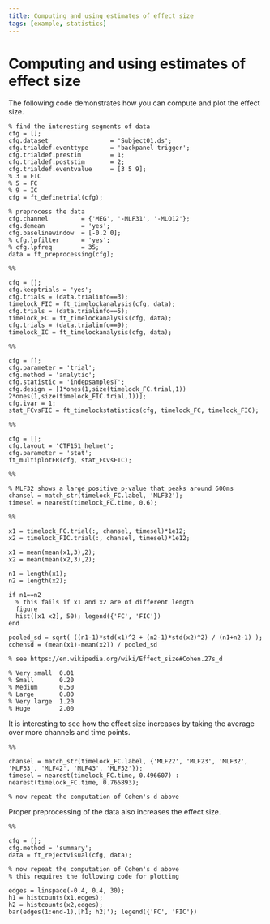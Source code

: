 ```yaml
---
title: Computing and using estimates of effect size
tags: [example, statistics]
---
```


# Computing and using estimates of effect size

The following code demonstrates how you can compute and plot the effect size. 

	
	% find the interesting segments of data
	cfg = [];
	cfg.dataset                 = 'Subject01.ds';
	cfg.trialdef.eventtype      = 'backpanel trigger';
	cfg.trialdef.prestim        = 1;
	cfg.trialdef.poststim       = 2;
	cfg.trialdef.eventvalue     = [3 5 9];
	% 3 = FIC
	% 5 = FC
	% 9 = IC
	cfg = ft_definetrial(cfg);
	
	% preprocess the data
	cfg.channel         = {'MEG', '-MLP31', '-MLO12'};
	cfg.demean          = 'yes';
	cfg.baselinewindow  = [-0.2 0];
	% cfg.lpfilter      = 'yes';
	% cfg.lpfreq        = 35;
	data = ft_preprocessing(cfg);
	
	%%
	
	cfg = [];
	cfg.keeptrials = 'yes';
	cfg.trials = (data.trialinfo==3);
	timelock_FIC = ft_timelockanalysis(cfg, data);
	cfg.trials = (data.trialinfo==5);
	timelock_FC = ft_timelockanalysis(cfg, data);
	cfg.trials = (data.trialinfo==9);
	timelock_IC = ft_timelockanalysis(cfg, data);
	
	%%
	
	cfg = [];
	cfg.parameter = 'trial';
	cfg.method = 'analytic';
	cfg.statistic = 'indepsamplesT';
	cfg.design = [1*ones(1,size(timelock_FC.trial,1)) 2*ones(1,size(timelock_FIC.trial,1))];
	cfg.ivar = 1;
	stat_FCvsFIC = ft_timelockstatistics(cfg, timelock_FC, timelock_FIC);
	
	%%
	
	cfg = [];
	cfg.layout = 'CTF151_helmet';
	cfg.parameter = 'stat';
	ft_multiplotER(cfg, stat_FCvsFIC);
	
	%%
	
	% MLF32 shows a large positive p-value that peaks around 600ms
	chansel = match_str(timelock_FC.label, 'MLF32');
	timesel = nearest(timelock_FC.time, 0.6);
	
	%%
	
	x1 = timelock_FC.trial(:, chansel, timesel)*1e12;
	x2 = timelock_FIC.trial(:, chansel, timesel)*1e12;
	
	x1 = mean(mean(x1,3),2);
	x2 = mean(mean(x2,3),2);
	
	n1 = length(x1);
	n2 = length(x2);
	
	if n1==n2
	  % this fails if x1 and x2 are of different length
	  figure
	  hist([x1 x2], 50); legend({'FC', 'FIC'})
	end
	
	pooled_sd = sqrt( ((n1-1)*std(x1)^2 + (n2-1)*std(x2)^2) / (n1+n2-1) );
	cohensd = (mean(x1)-mean(x2)) / pooled_sd
	
	% see https://en.wikipedia.org/wiki/Effect_size#Cohen.27s_d
	
	% Very small  0.01
	% Small       0.20
	% Medium      0.50
	% Large       0.80
	% Very large  1.20
	% Huge        2.00
	

It is interesting to see how the effect size increases by taking the average over more channels and time points.

	
	
	%%
	
	chansel = match_str(timelock_FC.label, {'MLF22', 'MLF23', 'MLF32', 'MLF33', 'MLF42', 'MLF43', 'MLF52'});
	timesel = nearest(timelock_FC.time, 0.496607) : nearest(timelock_FC.time, 0.765893);
	
	% now repeat the computation of Cohen's d above

Proper preprocessing of the data also increases the effect size.

	
	%%
	
	cfg = [];
	cfg.method = 'summary';
	data = ft_rejectvisual(cfg, data);
	
	% now repeat the computation of Cohen's d above
	% this requires the following code for plotting
	
	edges = linspace(-0.4, 0.4, 30);
	h1 = histcounts(x1,edges);
	h2 = histcounts(x2,edges);
	bar(edges(1:end-1),[h1; h2]'); legend({'FC', 'FIC'})

